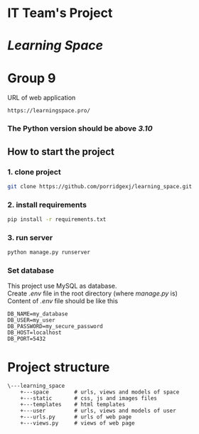 # IT Team's Project
# *Learning Space*
# Group 9
URL of web application
```
https://learningspace.pro/
```
### The Python version should be above *3.10*

## How to start the project
### 1. clone project
```bash
git clone https://github.com/porridgexj/learning_space.git
```
### 2. install requirements
```bash
pip install -r requirements.txt
```
### 3. run server
```bash
python manage.py runserver
```
### Set database
This project use MySQL as database. <br>
Create *.env* file in the root directory (where *manage.py* is) <br>
Content of *.env* file should be like this
```
DB_NAME=my_database
DB_USER=my_user
DB_PASSWORD=my_secure_password
DB_HOST=localhost
DB_PORT=5432
```
# Project structure
```
\---learning_space
    +---space        # urls, views and models of space
    +---static       # css, js and images files
    +---templates    # html templates
    +---user         # urls, views and models of user
    +---urls.py      # urls of web page
    +---views.py     # views of web page
```

